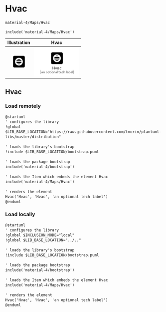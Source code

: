 # Hvac


```text
material-4/Maps/Hvac
```

```text
include('material-4/Maps/Hvac')
```



| Illustration | Hvac |
| :---: | :---: |
| ![illustration for Illustration](../../material-4/Maps/Hvac.png) | ![illustration for Hvac](../../material-4/Maps/Hvac.Local.png) |




## Hvac

### Load remotely
```plantuml
@startuml
' configures the library
!global $LIB_BASE_LOCATION="https://raw.githubusercontent.com/tmorin/plantuml-libs/master/distribution"

' loads the library's bootstrap
!include $LIB_BASE_LOCATION/bootstrap.puml

' loads the package bootstrap
include('material-4/bootstrap')

' loads the Item which embeds the element Hvac
include('material-4/Maps/Hvac')

' renders the element
Hvac('Hvac', 'Hvac', 'an optional tech label')
@enduml
```

### Load locally
```plantuml
@startuml
' configures the library
!global $INCLUSION_MODE="local"
!global $LIB_BASE_LOCATION="../.."

' loads the library's bootstrap
!include $LIB_BASE_LOCATION/bootstrap.puml

' loads the package bootstrap
include('material-4/bootstrap')

' loads the Item which embeds the element Hvac
include('material-4/Maps/Hvac')

' renders the element
Hvac('Hvac', 'Hvac', 'an optional tech label')
@enduml
```

